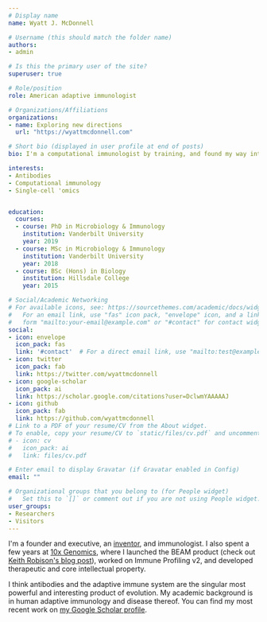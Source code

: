 ```yaml
---
# Display name
name: Wyatt J. McDonnell

# Username (this should match the folder name)
authors:
- admin

# Is this the primary user of the site?
superuser: true

# Role/position
role: American adaptive immunologist

# Organizations/Affiliations
organizations:
- name: Exploring new directions
  url: "https://wyattmcdonnell.com"

# Short bio (displayed in user profile at end of posts)
bio: I'm a computational immunologist by training, and found my way into biotechnology as an inventor and technologist along the way. I'm interested in impactful work that improves human health by harnessing human adaptive immunity.

interests:
- Antibodies
- Computational immunology
- Single-cell 'omics


education:
  courses:
  - course: PhD in Microbiology & Immunology
    institution: Vanderbilt University
    year: 2019
  - course: MSc in Microbiology & Immunology
    institution: Vanderbilt University
    year: 2018
  - course: BSc (Hons) in Biology
    institution: Hillsdale College
    year: 2015

# Social/Academic Networking
# For available icons, see: https://sourcethemes.com/academic/docs/widgets/#icons
#   For an email link, use "fas" icon pack, "envelope" icon, and a link in the
#   form "mailto:your-email@example.com" or "#contact" for contact widget.
social:
- icon: envelope
  icon_pack: fas
  link: '#contact'  # For a direct email link, use "mailto:test@example.org".
- icon: twitter
  icon_pack: fab
  link: https://twitter.com/wyattmcdonnell
- icon: google-scholar
  icon_pack: ai
  link: https://scholar.google.com/citations?user=DclwmYAAAAAJ
- icon: github
  icon_pack: fab
  link: https://github.com/wyattmcdonnell
# Link to a PDF of your resume/CV from the About widget.
# To enable, copy your resume/CV to `static/files/cv.pdf` and uncomment the lines below.
# - icon: cv
#   icon_pack: ai
#   link: files/cv.pdf

# Enter email to display Gravatar (if Gravatar enabled in Config)
email: ""

# Organizational groups that you belong to (for People widget)
#   Set this to `[]` or comment out if you are not using People widget.
user_groups:
- Researchers
- Visitors
---
```


I'm a founder and executive, an [inventor](https://patents.google.com/?inventor=Wyatt+James+McDonnell,Wyatt+McDonnell,James+Wyatt+MCDONNELL&sort=new), and immunologist. I also spent a few years at [10x Genomics](https://10xgenomics.com), where I launched the BEAM product (check out [Keith Robison's blog post](http://omicsomics.blogspot.com/2021/02/more-details-on-10xs-sample-profiling.html)), worked on Immune Profiling v2, and developed therapeutic and core intellectual property. 

I think antibodies and the adaptive immune system are the singular most powerful and interesting product of evolution. My academic background is in human adaptive immunology and disease thereof. You can find my most recent work on [my Google Scholar profile](https://scholar.google.com/citations?user=DclwmYAAAAAJ&hl=en).  
